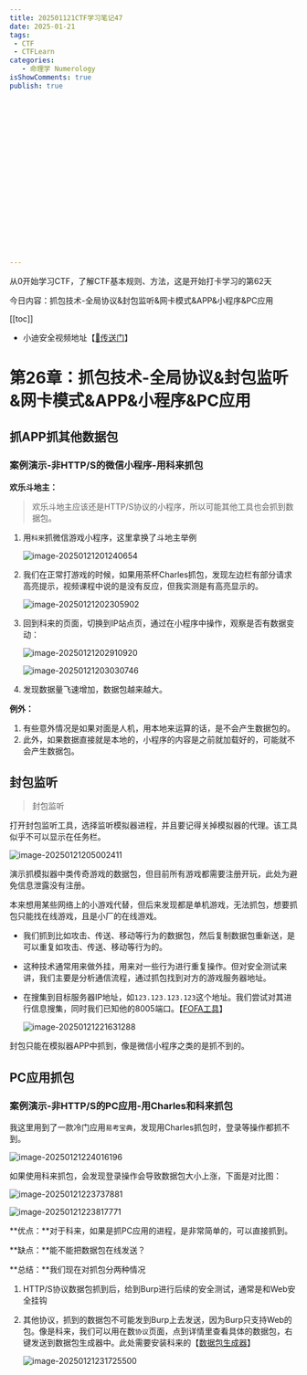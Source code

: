 ```yaml
---
title: 202501121CTF学习笔记47
date: 2025-01-21
tags:
 - CTF
 - CTFLearn
categories:
   - 命理学 Numerology
isShowComments: true
publish: true





















---
```


<Boxx/>

从0开始学习CTF，了解CTF基本规则、方法，这是开始打卡学习的第62天

今日内容：抓包技术-全局协议&封包监听&网卡模式&APP&小程序&PC应用

[[toc]]

- 小迪安全视频地址【[🔗传送门]([https://www.bilibili.com/video/BV123yAYMEwb/)】

<!-- more -->

# 第26章：抓包技术-全局协议&封包监听&网卡模式&APP&小程序&PC应用

## 抓APP抓其他数据包

### 案例演示-非HTTP/S的微信小程序-用科来抓包

**欢乐斗地主：**

> 欢乐斗地主应该还是HTTP/S协议的小程序，所以可能其他工具也会抓到数据包。

1. 用`科来`抓微信游戏小程序，这里拿换了斗地主举例

   ![image-20250121201240654](/img/ctfLearn/image-20250121201240654.png)

2. 我们在正常打游戏的时候，如果用茶杯Charles抓包，发现左边栏有部分请求高亮提示，视频课程中说的是没有反应，但我实测是有高亮显示的。

   ![image-20250121202305902](/img/ctfLearn/image-20250121202305902.png)

3. 回到科来的页面，切换到IP站点页，通过在小程序中操作，观察是否有数据变动：

   ![image-20250121202910920](/img/ctfLearn/image-20250121202910920.png)

   ![image-20250121203030746](/img/ctfLearn/image-20250121203030746.png)

4. 发现数据量飞速增加，数据包越来越大。

**例外：**

1. 有些意外情况是如果对面是人机，用本地来运算的话，是不会产生数据包的。
2. 此外，如果数据直接就是本地的，小程序的内容是之前就加载好的，可能就不会产生数据包。



## 封包监听

> 封包监听

打开封包监听工具，选择监听模拟器进程，并且要记得关掉模拟器的代理。该工具似乎不可以显示在任务栏。

![image-20250121205002411](/img/ctfLearn/image-20250121205002411.png)

演示抓模拟器中类传奇游戏的数据包，但目前所有游戏都需要注册开玩，此处为避免信息泄露没有注册。

本来想用某些网络上的小游戏代替，但后来发现都是单机游戏，无法抓包，想要抓包只能找在线游戏，且是小厂的在线游戏。

- 我们抓到比如攻击、传送、移动等行为的数据包，然后复制数据包重新送，是可以重复如攻击、传送、移动等行为的。

- 这种技术通常用来做外挂，用来对一些行为进行重复操作。但对安全测试来讲，我们主要是分析通信流程，通过抓包找到对方的游戏服务器地址。

- 在搜集到目标服务器IP地址，如`123.123.123.123`这个地址。我们尝试对其进行信息搜集，同时我们已知他的8005端口。【[FOFA工具](https://fofa.info/)】

  ![image-20250121221631288](/img/ctfLearn/image-20250121221631288.png)

封包只能在模拟器APP中抓到，像是微信小程序之类的是抓不到的。



## PC应用抓包

### 案例演示-非HTTP/S的PC应用-用Charles和科来抓包

我这里用到了一款冷门应用`易考宝典`，发现用Charles抓包时，登录等操作都抓不到。

![image-20250121224016196](/img/ctfLearn/image-20250121224016196.png)

如果使用科来抓包，会发现登录操作会导致数据包大小上涨，下面是对比图：

![image-20250121223737881](/img/ctfLearn/image-20250121223737881.png)

![image-20250121223817771](/img/ctfLearn/image-20250121223817771.png)

**优点：**对于科来，如果是抓PC应用的进程，是非常简单的，可以直接抓到。

**缺点：**能不能把数据包在线发送？

**总结：**我们现在对抓包分两种情况

1. HTTP/S协议数据包抓到后，给到Burp进行后续的安全测试，通常是和Web安全挂钩

2. 其他协议，抓到的数据包不可能发到Burp上去发送，因为Burp只支持Web的包。像是科来，我们可以用在数`协议`页面，点到详情里查看具体的数据包，右键发送到数据包生成器中。此处需要安装科来的【[数据包生成器](https://www.colasoft.com.cn/downloads/pktbuilder-tool)】

   ![image-20250121231725500](/img/ctfLearn/image-20250121231725500.png)



